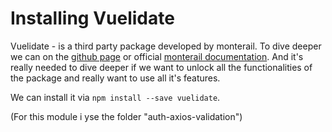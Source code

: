 # Installing Vuelidate

Vuelidate - is a third party package developed by monterail. To dive deeper we can on the [github page](https://github.com/monterail/vuelidate) or official [monterail documentation](https://monterail.github.io/vuelidate/). And it's really needed to dive deeper if we want to unlock all the functionalities of the package and really want to use all it's features. 

We can install it via `npm install --save vuelidate`. 

(For this module i yse the folder "auth-axios-validation")